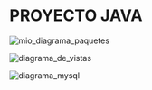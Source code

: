 # PROYECTO JAVA


![mio_diagrama_paquetes](https://github.com/lysusco/proyectoJava/assets/127136702/6f747a98-3758-4f44-98a5-ebd457c77a9e)


![diagrama_de_vistas](https://github.com/lysusco/proyectoJava/assets/127136702/d48d4d79-2938-4963-bfc7-dffb185900af)


![diagrama_mysql](https://github.com/lysusco/proyectoJava/assets/127136702/26304fef-18ca-42d2-bbc9-dcc6402dbfef)
